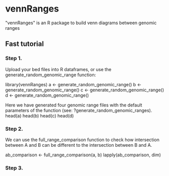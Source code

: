 # vennRanges
"vennRanges" is an R package to build venn diagrams between genomic ranges

## Fast tutorial
### Step 1.
Upload your bed files into R dataframes, or use the generate_random_genomic_range function:

library(vennRanges)
a <- generate_random_genomic_range()
b <- generate_random_genomic_range()
c <- generate_random_genomic_range()
d <- generate_random_genomic_range()

Here we have generated four genomic range files with the default parameters of the function (see: ?generate_random_genomic_ranges).
head(a)
head(b)
head(c)
head(d)

### Step 2.
We can use the full_range_comparison function to check how intersection between A and B can be different to the intersection between B and A.

ab_comparison <- full_range_comparison(a, b)
lapply(ab_comparison, dim)

### Step 3.
